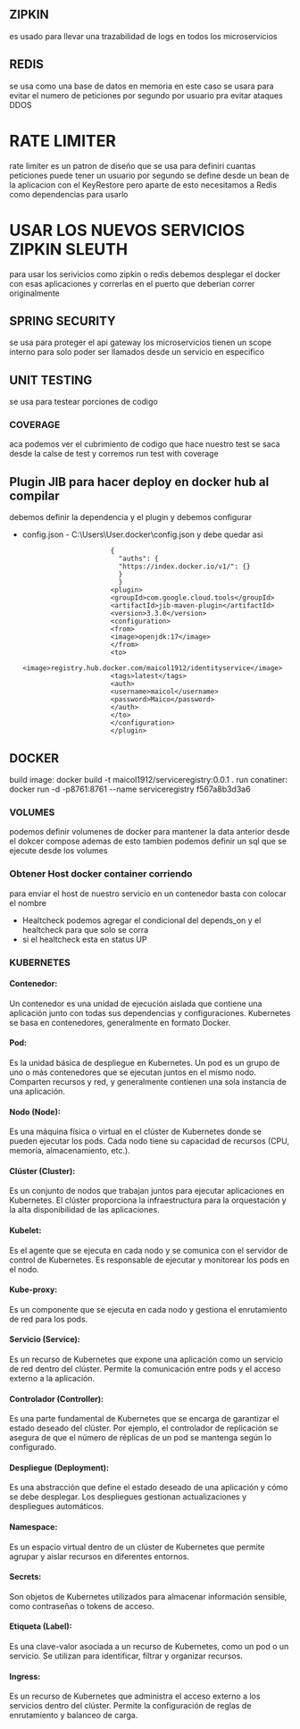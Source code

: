 ## ZIPKIN
es usado para llevar una trazabilidad de logs en todos los microservicios

## REDIS
se usa como una base de datos en memoria en este caso se usara para evitar el numero de peticiones por
segundo por usuario pra evitar ataques DDOS

# RATE LIMITER
rate limiter es un patron de diseño que se usa para definiri cuantas peticiones puede tener un 
usuario por segundo se define desde un bean de la aplicacion con el KeyRestore pero aparte de esto
necesitamos a Redis como dependencias para usarlo

# USAR LOS NUEVOS SERVICIOS ZIPKIN SLEUTH
para usar los serivicios como zipkin o redis debemos desplegar el docker con esas aplicaciones
y correrlas en el puerto que deberian correr originalmente

## SPRING SECURITY
se usa para proteger el api gateway
los microservicios tienen un scope interno para solo poder ser llamados desde un servicio en especifico

## UNIT TESTING
se usa para testear porciones de codigo
### COVERAGE 
aca podemos ver el cubrimiento de codigo que hace nuestro test se saca desde la calse de test y corremos run test with coverage

## Plugin JIB para hacer deploy en docker hub al compilar
debemos definir la dependencia y el plugin y debemos configurar
- config.json  - C:\Users\User\.docker\config.json y debe quedar asi
                            
                            {
                              "auths": {
                              "https://index.docker.io/v1/": {}
                              }
                              }
                            <plugin>
                            <groupId>com.google.cloud.tools</groupId>
                            <artifactId>jib-maven-plugin</artifactId>
                            <version>3.3.0</version>
                            <configuration>
                            <from>
                            <image>openjdk:17</image>
                            </from>
                            <to>
                            <image>registry.hub.docker.com/maicol1912/identityservice</image>
                            <tags>latest</tags>
                            <auth>
                            <username>maicol</username>
                            <password>Maico</password>
                            </auth>
                            </to>
                            </configuration>
                            </plugin>

## DOCKER
build image:  docker build -t maicol1912/serviceregistry:0.0.1 .
run conatiner:  docker run -d -p8761:8761 --name serviceregistry f567a8b3d3a6

### VOLUMES
podemos definir volumenes de docker para mantener la data anterior desde el dokcer compose
ademas de esto tambien podemos definir un sql que se ejecute desde los volumes

### Obtener Host docker container corriendo 
para enviar el host de nuestro servicio en un contenedor basta con colocar el nombre
- Healtcheck podemos agregar el condicional del depends_on y el healtcheck para que solo se corra
- si el healtcheck esta en status UP

### KUBERNETES

#### Contenedor: 
Un contenedor es una unidad de ejecución aislada que contiene una aplicación junto con todas sus dependencias y configuraciones. Kubernetes se basa en contenedores, generalmente en formato Docker.

#### Pod: 
Es la unidad básica de despliegue en Kubernetes. Un pod es un grupo de uno o más contenedores que se ejecutan juntos en el mismo nodo. Comparten recursos y red, y generalmente contienen una sola instancia de una aplicación.

#### Nodo (Node): 
Es una máquina física o virtual en el clúster de Kubernetes donde se pueden ejecutar los pods. Cada nodo tiene su capacidad de recursos (CPU, memoria, almacenamiento, etc.).

#### Clúster (Cluster):
Es un conjunto de nodos que trabajan juntos para ejecutar aplicaciones en Kubernetes. El clúster proporciona la infraestructura para la orquestación y la alta disponibilidad de las aplicaciones.

#### Kubelet: 
Es el agente que se ejecuta en cada nodo y se comunica con el servidor de control de Kubernetes. Es responsable de ejecutar y monitorear los pods en el nodo.

#### Kube-proxy: 
Es un componente que se ejecuta en cada nodo y gestiona el enrutamiento de red para los pods.

#### Servicio (Service): 
Es un recurso de Kubernetes que expone una aplicación como un servicio de red dentro del clúster. Permite la comunicación entre pods y el acceso externo a la aplicación.

#### Controlador (Controller): 
Es una parte fundamental de Kubernetes que se encarga de garantizar el estado deseado del clúster. Por ejemplo, el controlador de replicación se asegura de que el número de réplicas de un pod se mantenga según lo configurado.

#### Despliegue (Deployment): 
Es una abstracción que define el estado deseado de una aplicación y cómo se debe desplegar. Los despliegues gestionan actualizaciones y despliegues automáticos.

#### Namespace: 
Es un espacio virtual dentro de un clúster de Kubernetes que permite agrupar y aislar recursos en diferentes entornos.

#### Secrets: 
Son objetos de Kubernetes utilizados para almacenar información sensible, como contraseñas o tokens de acceso.

#### Etiqueta (Label): 
Es una clave-valor asociada a un recurso de Kubernetes, como un pod o un servicio. Se utilizan para identificar, filtrar y organizar recursos.

#### Ingress: 
Es un recurso de Kubernetes que administra el acceso externo a los servicios dentro del clúster. Permite la configuración de reglas de enrutamiento y balanceo de carga.